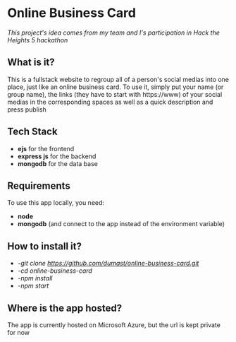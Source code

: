 # Online Business Card
*This project's idea comes from my team and I's participation in Hack the Heights 5 hackathon*

## What is it?
This is a fullstack website to regroup all of a person's social medias into one place, just like an online business card. 
To use it, simply put your name (or group name), the links (they have to start with https://www) of your social medias in the corresponding spaces as well as a quick description and press publish

## Tech Stack
* **ejs** for the frontend
* **express js** for the backend
* **mongodb** for the data base

## Requirements
To use this app locally, you need:
* **node**
* **mongodb** (and connect to the app instead of the environment variable)

## How to install it?
* *-git clone https://github.com/dumast/online-business-card.git*
* *-cd online-business-card*
* *-npm install*
* *-npm start*

## Where is the app hosted?
The app is currently hosted on Microsoft Azure, but the url is kept private for now
